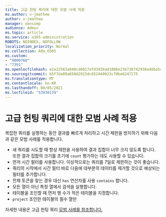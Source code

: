 ```yaml
---
title: 고급 헌팅 쿼리에 대한 모범 사례 적용
ms.author: v-jmathew
author: v-jmathew
manager: dansimp
audience: Admin
ms.topic: article
ms.service: o365-administration
ROBOTS: NOINDEX, NOFOLLOW
localization_priority: Normal
ms.collection: Adm_O365
ms.custom:
- "9000760"
- "7391"
ms.openlocfilehash: e2a22563a840cd6017afd343bad108be216738742938a48ba5ceb1010fd16098
ms.sourcegitcommit: b5f7da89a650d2915dc652449623c78be6247175
ms.translationtype: MT
ms.contentlocale: ko-KR
ms.lasthandoff: 08/05/2021
ms.locfileid: "53930139"
---
```

# <a name="apply-best-practices-for-advanced-hunting-queries"></a>고급 헌팅 쿼리에 대한 모범 사례 적용

복잡한 쿼리를 실행하는 동안 결과를 빠르게 처리하고 시간 제한을 방지하기 위해 다음과 같은 모범 사례를 적용합니다.

- 새 쿼리를 시도할 때 항상 제한을 사용하여 결과 집합이 너무 크지 않도록 합니다. 또한 결과 집합의 크기를 초기에 `count` 평가하는 데도 사용할 수 있습니다.
- 먼저 시간 필터를 사용합니다. 이상적으로는 쿼리를 7일로 제한하는 것이 좋습니다.
- 쿼리의 시작에서 시간 필터 바로 다음에 대부분의 데이터를 제거할 것으로 예상되는 필터를 추가합니다.
- 전체 토큰을 찾는 경우 대신 `has` 연산자를 사용 `contains` 합니다.
- 모든 열이 아닌 특정 열에서 검색을 실행합니다.
- 테이블을 조인할 때 먼저 행 수가 적은 테이블을 지정합니다.
- `project` 조인한 테이블의 필수 열만

자세한 내용은 고급 헌팅 쿼리 [모범 사례를 참조합니다.](https://go.microsoft.com/fwlink/?linkid=2144812)
